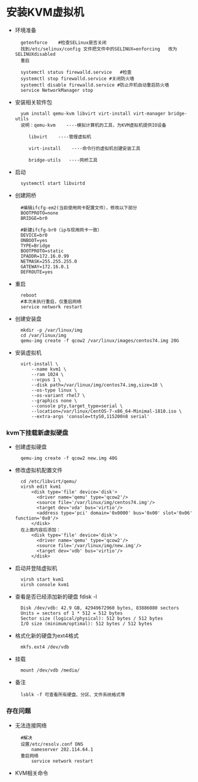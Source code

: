 # 安装KVM虚拟机

* 环境准备

        getenforce    #检查SELinux是否关闭
        找到/etc/selinux/config 文件把文件中的SELINUX=enforcing   改为SELINUXdisabled
        重启
        
        systemctl status firewalld.service   #检查
        systemctl stop firewalld.service #关闭防火墙
        systemctl disable firewalld.service #防止开机自动重启防火墙
        service NetworkManager stop 
* 安装相关软件包

        yum install qemu-kvm libvirt virt-install virt-manager bridge-utils
        说明：qemu-kvm    ----模拟计算机的工具，为KVM虚拟机提供IO设备

           libvirt    ----管理虚拟机

           virt-install    ----命令行的虚拟机创建安装工具

           bridge-utils   ----网桥工具
* 启动

        systemctl start libvirtd
* 创建网桥

        #编辑ifcfg-em2(当前使用网卡配置文件），修改以下部分
        BOOTPROTO=none
        BRIDGE=br0
        
        #新建ifcfg-br0（ip与现用网卡一致）
        DEVICE=br0
        ONBOOT=yes
        TYPE=Bridge
        BOOTPROTO=static
        IPADDR=172.16.0.99
        NETMASK=255.255.255.0
        GATEWAY=172.16.0.1
        DEFROUTE=yes

* 重启

        reboot
        #本次未执行重启，仅重启网络
        service network restart
* 创建安装盘

        mkdir -p /var/linux/img
        cd /var/linux/img
        qemu-img create -f qcow2 /var/linux/images/centos74.img 20G
* 安装虚拟机

        virt-install \
            --name kvm1 \
            --ram 1024 \
            --vcpus 1 \
            --disk path=/var/linux/img/centos74.img,size=10 \
            --os-type linux \
            --os-variant rhel7 \
            --graphics none \
            --console pty,target_type=serial \
            --location=/var/linux/CentOS-7-x86_64-Minimal-1810.iso \
            --extra-args 'console=ttyS0,115200n8 serial'


### kvm下挂载新虚拟硬盘

* 创建虚拟硬盘

        qemu-img create -f qcow2 new.img 40G
* 修改虚拟机配置文件

        cd /etc/libvirt/qemu/
        virsh edit kvm1 
            <disk type='file' device='disk'>
              <driver name='qemu' type='qcow2'/>
              <source file='/var/linux/img/centos74.img'/>
              <target dev='vda' bus='virtio'/>
              <address type='pci' domain='0x0000' bus='0x00' slot='0x06' function='0x0'/>
            </disk>
        在上面内容后添加：
            <disk type='file' device='disk'>
              <driver name='qemu' type='qcow2'/>
              <source file='/var/linux/img/new.img'/>
              <target dev='vdb' bus='virtio'/>
            </disk>
* 启动并登陆虚拟机

        virsh start kvm1
        virsh console kvm1
* 查看是否已经添加新的硬盘
fdisk -l

        Disk /dev/vdb: 42.9 GB, 42949672960 bytes, 83886080 sectors
        Units = sectors of 1 * 512 = 512 bytes
        Sector size (logical/physical): 512 bytes / 512 bytes
        I/O size (minimum/optimal): 512 bytes / 512 bytes
* 格式化新的硬盘为ext4格式

        mkfs.ext4 /dev/vdb
* 挂载

        mount /dev/vdb /media/
* 备注

        lsblk -f 可查看所有硬盘、分区、文件系统格式等




### 存在问题

* 无法连接网络

        #解决
        设置/etc/resolv.conf DNS
            nameserver 202.114.64.1
        重启网络
            service network restart


* KVM相关命令
